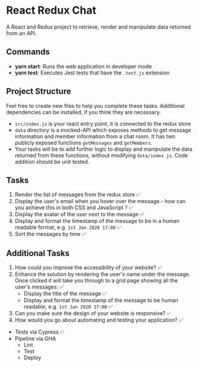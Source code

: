 # React Redux Chat

A React and Redux project to retrieve, render and manipulate data returned from an API.

## Commands

- **yarn start**: Runs the web application in developer mode
- **yarn test**: Executes Jest tests that have the `.test.js` extension

## Project Structure

Feel free to create new files to help you complete these tasks. Additional dependencies can be installed, if you think they are necessary.

* `src/index.js` is your react entry point, it is connected to the redux store
* `data` directory is a mocked-API which exposes methods to get message information and member information from a chat room.
It has two publicly exposed functions `getMessages` and `getMembers`.
* Your tasks will be to add further logic to display and manipulate the data returned from these functions, without modifying `data/index.js`.  Code addition should be unit tested.

## Tasks

1. Render the list of messages from the redux store ✅
2. Display the user's email when you hover over the message - how can you achieve this in both CSS and JavaScript ? ✅
3. Display the avatar of the user next to the message ✅
4. Display and format the timestamp of the message to be in a human readable format, e.g. `1st Jan 2020 17:00` ✅
5. Sort the messages by time ✅

## Additional Tasks

1. How could you improve the accessibility of your website? ✅
2. Enhance the solution by rendering the user's name under the message. Once clicked it will take you through to a grid page showing all the user's messages: ✅
    * Display the title of the message ✅
    * Display and format the timestamp of the message to be human readable, e.g. `1st Jan 2020 17:00` ✅
3. Can you make sure the design of your website is responsive? ✅
4. How would you go about automating and testing your application? ✅
  - Tests via Cypress ✅
  - Pipeline via GHA
    - Lint
    - Test
    - Deploy
